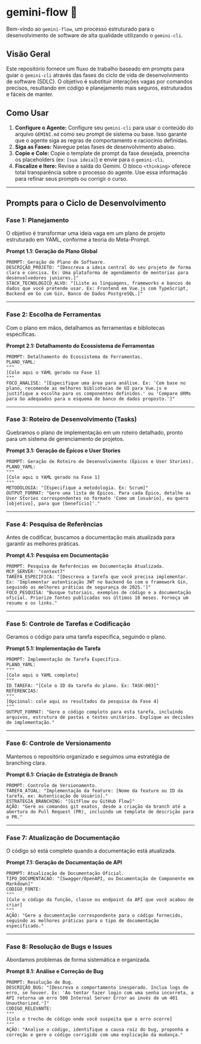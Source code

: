 # gemini-flow 🚀

Bem-vindo ao `gemini-flow`, um processo estruturado para o desenvolvimento de software de alta qualidade utilizando o `gemini-cli`.

## Visão Geral

Este repositório fornece um fluxo de trabalho baseado em prompts para guiar o `gemini-cli` através das fases do ciclo de vida de desenvolvimento de software (SDLC). O objetivo é substituir interações vagas por comandos precisos, resultando em código e planejamento mais seguros, estruturados e fáceis de manter.

## Como Usar

1.  **Configure o Agente:** Configure seu `gemini-cli` para usar o conteúdo do arquivo `GEMINI.md` como seu prompt de sistema ou base. Isso garante que o agente siga as regras de comportamento e raciocínio definidas.
2.  **Siga as Fases:** Navegue pelas fases de desenvolvimento abaixo.
3.  **Copie e Cole:** Copie o template de prompt da fase desejada, preencha os placeholders (ex: `[sua ideia]`) e envie para o `gemini-cli`.
4.  **Fiscalize e Itere:** Revise a saída do Gemini. O bloco `<thinking>` oferece total transparência sobre o processo do agente. Use essa informação para refinar seus prompts ou corrigir o curso.
---

## Prompts para o Ciclo de Desenvolvimento

### Fase 1: Planejamento

O objetivo é transformar uma ideia vaga em um plano de projeto estruturado em YAML, conforme a teoria do Meta-Prompt.

**Prompt 1.1: Geração do Plano Global**

```
PROMPT: Geração de Plano de Software.
DESCRIÇÃO_PROJETO: "[Descreva a ideia central do seu projeto de forma clara e concisa. Ex: Uma plataforma de agendamento de mentorias para desenvolvedores juniores.]"
STACK_TECNOLOGICO_ALVO: "[Liste as linguagens, frameworks e bancos de dados que você pretende usar. Ex: Frontend em Vue.js com TypeScript, Backend em Go com Gin, Banco de Dados PostgreSQL.]"

```
---

### Fase 2: Escolha de Ferramentas

Com o plano em mãos, detalhamos as ferramentas e bibliotecas específicas.

**Prompt 2.1: Detalhamento do Ecossistema de Ferramentas**

```
PROMPT: Detalhamento do Ecossistema de Ferramentas.
PLANO_YAML:
"""
[Cole aqui o YAML gerado na Fase 1]
"""
FOCO_ANALISE: "[Especifique uma área para análise. Ex: 'Com base no plano, recomende as melhores bibliotecas de UI para Vue.js e justifique a escolha para os componentes definidos.' ou 'Compare ORMs para Go adequados para o esquema de banco de dados proposto.']"
```
---

### Fase 3: Roteiro de Desenvolvimento (Tasks)

Quebramos o plano de implementação em um roteiro detalhado, pronto para um sistema de gerenciamento de projetos.

**Prompt 3.1: Geração de Épicos e User Stories**

```
PROMPT: Geração de Roteiro de Desenvolvimento (Épicos e User Stories).
PLANO_YAML:
"""
[Cole aqui o YAML gerado na Fase 1]
"""
METODOLOGIA: "[Especifique a metodologia. Ex: Scrum]"
OUTPUT_FORMAT: "Gere uma lista de Épicos. Para cada Épico, detalhe as User Stories correspondentes no formato 'Como um [usuário], eu quero [objetivo], para que [benefício]'."
```
---

### Fase 4: Pesquisa de Referências

Antes de codificar, buscamos a documentação mais atualizada para garantir as melhores práticas.

**Prompt 4.1: Pesquisa em Documentação**

```
PROMPT: Pesquisa de Referências em Documentação Atualizada.
MCP_SERVER: "context7"
TAREFA_ESPECIFICA: "[Descreva a tarefa que você precisa implementar. Ex: 'Implementar autenticação JWT no backend Go com o framework Gin, seguindo as melhores práticas de segurança de 2025.']"
FOCO_PESQUISA: "Busque tutoriais, exemplos de código e a documentação oficial. Priorize fontes publicadas nos últimos 18 meses. Forneça um resumo e os links."
```
---

### Fase 5: Controle de Tarefas e Codificação

Geramos o código para uma tarefa específica, seguindo o plano.

**Prompt 5.1: Implementação de Tarefa**

```
PROMPT: Implementação de Tarefa Específica.
PLANO_YAML:
"""
[Cole aqui o YAML completo]
"""
ID_TAREFA: "[Cole o ID da tarefa do plano. Ex: TASK-003]"
REFERENCIAS:
"""
[Opcional: cole aqui os resultados da pesquisa da Fase 4]
"""
OUTPUT_FORMAT: "Gere o código completo para esta tarefa, incluindo arquivos, estrutura de pastas e testes unitários. Explique as decisões de implementação."
```
---

### Fase 6: Controle de Versionamento

Mantemos o repositório organizado e seguimos uma estratégia de branching clara.

**Prompt 6.1: Criação de Estratégia de Branch**

```
PROMPT: Controle de Versionamento.
TAREFA_ATUAL: "Implementação da feature: [Nome da feature ou ID da tarefa, ex: Autenticação de Usuário]."
ESTRATEGIA_BRANCHING: "[GitFlow ou GitHub Flow]"
AÇÃO: "Gere os comandos git exatos, desde a criação da branch até a abertura do Pull Request (PR), incluindo um template de descrição para o PR."
```
---

### Fase 7: Atualização de Documentação

O código só está completo quando a documentação está atualizada.

**Prompt 7.1: Geração de Documentação de API**

```
PROMPT: Atualização de Documentação Oficial.
TIPO_DOCUMENTACAO: "[Swagger/OpenAPI, ou Documentação de Componente em Markdown]"
CODIGO_FONTE:
"""
[Cole o código da função, classe ou endpoint da API que você acabou de criar]
"""
AÇÃO: "Gere a documentação correspondente para o código fornecido, seguindo as melhores práticas para o tipo de documentação especificado."

```
---

### Fase 8: Resolução de Bugs e Issues

Abordamos problemas de forma sistemática e organizada.

**Prompt 8.1: Análise e Correção de Bug**

```
PROMPT: Resolução de Bug.
DESCRIÇÃO_BUG: "[Descreva o comportamento inesperado. Inclua logs de erro, se houver. Ex: 'Ao tentar fazer login com uma senha incorreta, a API retorna um erro 500 Internal Server Error ao invés de um 401 Unauthorized.']"
CODIGO_RELEVANTE:
"""
[Cole o trecho de código onde você suspeita que o erro ocorre]
"""
AÇÃO: "Analise o código, identifique a causa raiz do bug, proponha a correção e gere o código corrigido com uma explicação da mudança."
```
